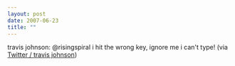 ```yaml
---
layout: post
date: 2007-06-23
title: ""
---
```

travis johnson: @risingspiral i hit the wrong key, ignore me i can't type! (via <a href="http://twitter.com/travisj/statuses/116576422">Twitter / travis johnson</a>)
